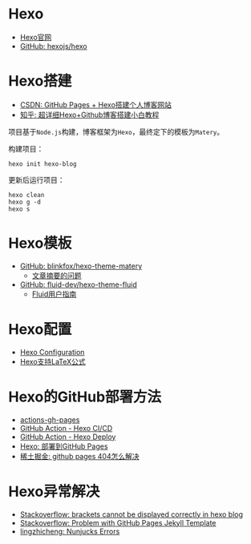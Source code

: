 # Hexo

- [Hexo官网](https://hexo.io/zh-cn/)
- [GitHub: hexojs/hexo](https://github.com/hexojs/hexo)

# Hexo搭建

- [CSDN: GitHub Pages + Hexo搭建个人博客网站](https://blog.csdn.net/yaorongke/article/details/119089190)
- [知乎: 超详细Hexo+Github博客搭建小白教程](https://zhuanlan.zhihu.com/p/35668237)

项目基于`Node.js`构建，博客框架为`Hexo`，最终定下的模板为`Matery`。

构建项目：
```shell
hexo init hexo-blog
```

更新后运行项目：
```shell
hexo clean
hexo g -d
hexo s
```

# Hexo模板

- [GitHub: blinkfox/hexo-theme-matery](https://github.com/blinkfox/hexo-theme-matery)
    - [文章摘要的问题](https://github.com/blinkfox/hexo-theme-matery/issues/99)
- [GitHub: fluid-dev/hexo-theme-fluid](https://github.com/fluid-dev/hexo-theme-fluid)
    - [Fluid用户指南](https://hexo.fluid-dev.com/docs/guide)

# Hexo配置

- [Hexo Configuration](https://hexo.io/zh-cn/docs/configuration.html)
- [Hexo支持LaTeX公式](https://blog.xiangfa.org/2020/09/let-hexo-support-latex-formulas/)

# Hexo的GitHub部署方法

- [actions-gh-pages](https://github.com/peaceiris/actions-gh-pages)
- [GitHub Action - Hexo CI/CD](https://github.com/marketplace/actions/hexo-action)
- [GitHub Action - Hexo Deploy](https://github.com/marketplace/actions/hexo-deploy)
- [Hexo: 部署到GitHub Pages](https://hexo.io/docs/github-pages.html)
- [稀土掘金: github pages 404怎么解决](https://juejin.cn/s/github%20pages%20404%E6%80%8E%E4%B9%88%E8%A7%A3%E5%86%B3)

# Hexo异常解决

- [Stackoverflow: brackets cannot be displayed correctly in hexo blog](https://stackoverflow.com/questions/63476271/brackets-cannot-be-displayed-correctly-in-hexo-blog)
- [Stackoverflow: Problem with GitHub Pages Jekyll Template](https://stackoverflow.com/questions/75212400/problem-with-github-pages-jekyll-template)
- [lingzhicheng: Nunjucks Errors](https://www.lingzhicheng.cn/2021/08/26/NunjucksErrors/)
